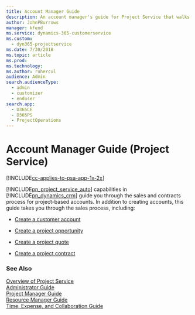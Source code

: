 ```yaml
---
title: Account Manager Guide
description: An account manager's guide for Project Service that walks through the sales and contracts process for project-based accounts
author: JohnPBurrows
manager: kfend
ms.service: dynamics-365-customerservice
ms.custom: 
  - dyn365-projectservice
ms.date: 7/30/2018
ms.topic: article
ms.prod: 
ms.technology: 
ms.author: ruhercul
audience: Admin
search.audienceType: 
  - admin
  - customizer
  - enduser
search.app: 
  - D365CE
  - D365PS
  - ProjectOperations
---
```

# Account Manager Guide (Project Service)

[!INCLUDE[cc-applies-to-psa-app-1x-2x](../includes/cc-applies-to-psa-app-1x-2x.md)]

[!INCLUDE[pn_project_service_auto](../includes/pn-project-service-auto.md)] capabilities in [!INCLUDE[pn_dynamics_crm](../includes/pn-dynamics-crm.md)] guide you through the sales and contracts process for project-based accounts. In addition to creating accounts, this guide takes you through the sales process, including:  
  
-   [Create a customer account](../project-service/create-customer-account.md)  
  
-   [Create a project opportunity](../project-service/create-project-opportunity.md)  
  
-   [Create a project quote](../project-service/create-project-quote.md)  
  
-   [Create a project contract](../project-service/create-project-contract.md)  
  
  
### See Also  
 [Overview of Project Service](../project-service/overview.md)   
 [Administrator Guide](../project-service/admin-guide.md)   
 [Project Manager Guide](../project-service/project-manager-guide.md)   
 [Resource Manager Guide](../project-service/resource-manager-guide.md)   
 [Time, Expense, and Collaboration Guide](../project-service/time-expense-collaboration-guide.md)
